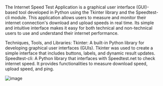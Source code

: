The Internet Speed Test Application is a graphical user interface (GUI)-based tool developed in Python using the Tkinter library and the Speedtest-cli module. This application allows users to measure and monitor their internet connection's download and upload speeds in real time. Its simple and intuitive interface makes it easy for both technical and non-technical users to use and understand their internet performance.

Techniques, Tools, and Libraries:
Tkinter: A built-in Python library for developing graphical user interfaces (GUIs). Tkinter was used to create a simple interface that includes buttons, labels, and dynamic result updates.
Speedtest-cli: A Python library that interfaces with Speedtest.net to check internet speed. It provides functionalities to measure download speed, upload speed, and ping.

![image](https://github.com/user-attachments/assets/d3d6427e-de9e-44e4-bece-73a53b9dfe09)
